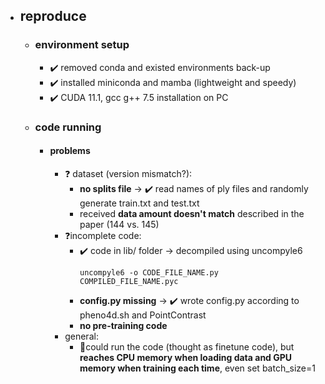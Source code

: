 - ## reproduce
	- ### environment setup
		- ✔️ removed conda and existed environments back-up
		- ✔️ installed miniconda and mamba (lightweight and speedy)
		- ✔️ CUDA 11.1, gcc g++ 7.5 installation on PC
	- ### code running
		- #### problems
			- ❓️ dataset (version mismatch?):
				- **no splits file** -> ✔️ read names of ply files and randomly generate train.txt and test.txt
				- received **data amount doesn't match** described in the paper (144 vs. 145)
			- ❓️incomplete code:
				- ✔️ code in  lib/ folder -> decompiled using uncompyle6
				  ```
				  uncompyle6 -o CODE_FILE_NAME.py COMPILED_FILE_NAME.pyc
				  ```
				- **config.py missing** -> ✔️ wrote config.py according to pheno4d.sh and PointContrast
				- **no pre-training code**
			- general:
				- 🧐could run the code (thought as finetune code), but **reaches CPU memory when loading data and GPU memory when training each time**, even set batch_size=1

